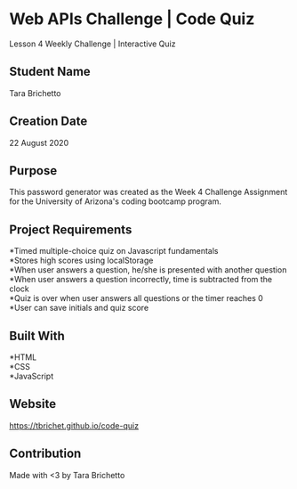 # Web APIs Challenge | Code Quiz
Lesson 4 Weekly Challenge | Interactive Quiz

## Student Name
Tara Brichetto

## Creation Date
22 August 2020

## Purpose
This password generator was created as the Week 4 Challenge Assignment for the University of Arizona's coding bootcamp program.

## Project Requirements
*Timed multiple-choice quiz on Javascript fundamentals <br>
*Stores high scores using localStorage <br>
*When user answers a question, he/she is presented with another question <br>
*When user answers a question incorrectly, time is subtracted from the clock <br>
*Quiz is over when user answers all questions or the timer reaches 0 <br>
*User can save initials and quiz score <br>

## Built With
*HTML <br>
*CSS <br>
*JavaScript <br>

## Website
https://tbrichet.github.io/code-quiz

## Contribution
Made with <3 by Tara Brichetto
